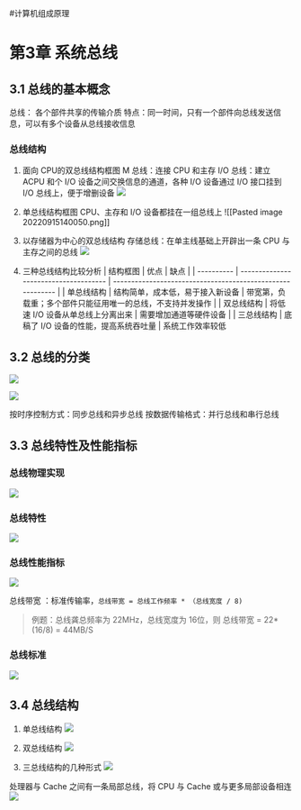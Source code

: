 #计算机组成原理

# 第3章 系统总线
## 3.1 总线的基本概念
总线： 各个部件共享的传输介质
特点：同一时间，只有一个部件向总线发送信息，可以有多个设备从总线接收信息
### 总线结构
1. 面向 CPU的双总线结构框图
M 总线：连接 CPU 和主存
I/O 总线：建立 ACPU 和个 I/O 设备之间交换信息的通道，各种 I/O 设备通过 I/O 接口挂到 I/O 
        总线上，便于增删设备
![](https://raw.githubusercontent.com/Anlieh/PicBucket/master/20220915142137.png)

2. 单总线结构框图
CPU、主存和 I/O 设备都挂在一组总线上
![[Pasted image 20220915140050.png]]

3. 以存储器为中心的双总线结构
存储总线：在单主线基础上开辟出一条 CPU 与主存之间的总线
![](https://raw.githubusercontent.com/Anlieh/PicBucket/master/20220915140943.png)

4. 三种总线结构比较分析
| 结构框图   | 优点                                  | 缺点                                                       |
| ---------- | ------------------------------------- | ---------------------------------------------------------- |
| 单总线结构 | 结构简单，成本低，易于接入新设备      | 带宽第，负载重；多个部件只能征用唯一的总线，不支持并发操作 |
| 双总线结构 | 将低速 I/O 设备从单总线上分离出来     | 需要增加通道等硬件设备                                     |
| 三总线结构 | 底稿了 I/O 设备的性能，提高系统吞吐量 | 系统工作效率较低

## 3.2 总线的分类

![](https://raw.githubusercontent.com/Anlieh/PicBucket/master/20220915143336.png)

![](https://raw.githubusercontent.com/Anlieh/PicBucket/master/20220915143409.png)

按时序控制方式：同步总线和异步总线
按数据传输格式：并行总线和串行总线

## 3.3 总线特性及性能指标
### 总线物理实现
![](https://raw.githubusercontent.com/Anlieh/PicBucket/master/20220915144357.png)

### 总线特性
![](https://raw.githubusercontent.com/Anlieh/PicBucket/master/20220915144417.png)

### 总线性能指标

![](https://raw.githubusercontent.com/Anlieh/PicBucket/master/20220915144427.png)

总线带宽 ：标准传输率，`总线带宽 = 总线工作频率 * （总线宽度 / 8)` 

> 例题：总线龚总频率为 22MHz，总线宽度为 16位，则 总线带宽 = 22*(16/8) = 44MB/S

### 总线标准
![](https://raw.githubusercontent.com/Anlieh/PicBucket/master/20220915144837.png)

## 3.4 总线结构
1. 单总线结构
![](https://raw.githubusercontent.com/Anlieh/PicBucket/master/20220915170424.png)

2. 双总线结构
![](https://raw.githubusercontent.com/Anlieh/PicBucket/master/20220915170607.png)

3. 三总线结构的几种形式
![](https://raw.githubusercontent.com/Anlieh/PicBucket/master/20220915170638.png)


处理器与 Cache 之间有一条局部总线，将 CPU 与 Cache 或与更多局部设备相连
![](https://raw.githubusercontent.com/Anlieh/PicBucket/master/20220915170658.png)


